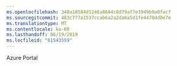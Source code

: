 ```yaml
---
ms.openlocfilehash: 348a10584d1246a8664c8d79af7e1949b9a0facf
ms.sourcegitcommit: 483c777a1537ccab6a2a2da6a5d1fe4470dd0e7e
ms.translationtype: MT
ms.contentlocale: ko-KR
ms.lasthandoff: 06/19/2019
ms.locfileid: "61543559"
---
```

Azure Portal

